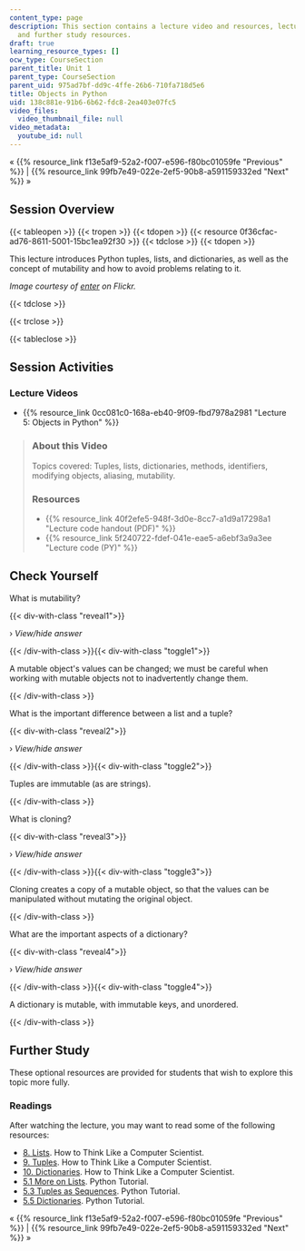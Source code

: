 ```yaml
---
content_type: page
description: This section contains a lecture video and resources, lecture questions,
  and further study resources.
draft: true
learning_resource_types: []
ocw_type: CourseSection
parent_title: Unit 1
parent_type: CourseSection
parent_uid: 975ad7bf-dd9c-4ffe-26b6-710fa718d5e6
title: Objects in Python
uid: 138c881e-91b6-6b62-fdc8-2ea403e07fc5
video_files:
  video_thumbnail_file: null
video_metadata:
  youtube_id: null
---
```

« {{% resource_link f13e5af9-52a2-f007-e596-f80bc01059fe "Previous" %}} | {{% resource_link 99fb7e49-022e-2ef5-90b8-a591159332ed "Next" %}} »

Session Overview
----------------

{{< tableopen >}}
{{< tropen >}}
{{< tdopen >}}
{{< resource 0f36cfac-ad76-8611-5001-15bc1ea92f30 >}}
{{< tdclose >}}
{{< tdopen >}}


This lecture introduces Python tuples, lists, and dictionaries, as well as the concept of mutability and how to avoid problems relating to it.

_Image courtesy of [enter](http://www.flickr.com/photos/enter/11960491/) on Flickr._


{{< tdclose >}}

{{< trclose >}}

{{< tableclose >}}

Session Activities
------------------

### Lecture Videos

*   {{% resource_link 0cc081c0-168a-eb40-9f09-fbd7978a2981 "Lecture 5: Objects in Python" %}}

> ### About this Video
> 
> Topics covered: Tuples, lists, dictionaries, methods, identifiers, modifying objects, aliasing, mutability.
> 
> ### Resources
> 
> *   {{% resource_link 40f2efe5-948f-3d0e-8cc7-a1d9a17298a1 "Lecture code handout (PDF)" %}}
> *   {{% resource_link 5f240722-fdef-041e-eae5-a6ebf3a9a3ee "Lecture code (PY)" %}}

Check Yourself
--------------

What is mutability?

{{< div-with-class "reveal1">}}

› _View/hide answer_

{{< /div-with-class >}}{{< div-with-class "toggle1">}}

A mutable object's values can be changed; we must be careful when working with mutable objects not to inadvertently change them.

{{< /div-with-class >}}

What is the important difference between a list and a tuple?

{{< div-with-class "reveal2">}}

› _View/hide answer_

{{< /div-with-class >}}{{< div-with-class "toggle2">}}

Tuples are immutable (as are strings).

{{< /div-with-class >}}

What is cloning?

{{< div-with-class "reveal3">}}

› _View/hide answer_

{{< /div-with-class >}}{{< div-with-class "toggle3">}}

Cloning creates a copy of a mutable object, so that the values can be manipulated without mutating the original object.

{{< /div-with-class >}}

What are the important aspects of a dictionary?

{{< div-with-class "reveal4">}}

› _View/hide answer_

{{< /div-with-class >}}{{< div-with-class "toggle4">}}

A dictionary is mutable, with immutable keys, and unordered.

{{< /div-with-class >}}

Further Study
-------------

These optional resources are provided for students that wish to explore this topic more fully.

### Readings

After watching the lecture, you may want to read some of the following resources:

*   [8\. Lists](http://www.greenteapress.com/thinkpython/thinkCSpy/html/chap08.html). How to Think Like a Computer Scientist.
*   [9\. Tuples](http://www.greenteapress.com/thinkpython/thinkCSpy/html/chap09.html). How to Think Like a Computer Scientist.
*   [10\. Dictionaries](http://www.greenteapress.com/thinkpython/thinkCSpy/html/chap10.html). How to Think Like a Computer Scientist.
*   [5.1 More on Lists](http://docs.python.org/tutorial/datastructures.html#more-on-lists). Python Tutorial.
*   [5.3 Tuples as Sequences](http://docs.python.org/tutorial/datastructures.html#tut-tuples). Python Tutorial.
*   [5.5 Dictionaries](http://docs.python.org/tutorial/datastructures.html#dictionaries). Python Tutorial.

« {{% resource_link f13e5af9-52a2-f007-e596-f80bc01059fe "Previous" %}} | {{% resource_link 99fb7e49-022e-2ef5-90b8-a591159332ed "Next" %}} »